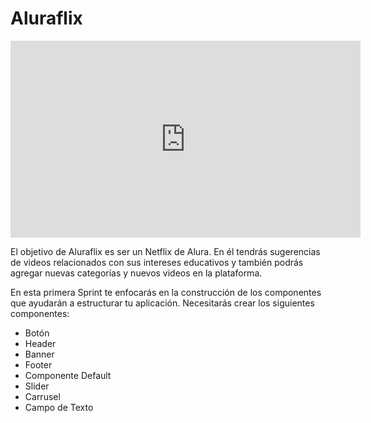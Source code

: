 # Aluraflix

<iframe width="560" height="315" src="https://www.youtube.com/embed/dQw4w9WgXcQ" title="YouTube video player" frameborder="0" allow="accelerometer; autoplay; clipboard-write; encrypted-media; gyroscope; picture-in-picture; web-share" allowfullscreen></iframe>

El objetivo de Aluraflix es ser un Netflix de Alura. En él tendrás sugerencias de videos relacionados con sus intereses educativos y también podrás agregar nuevas categorías y nuevos videos en la plataforma.

En esta primera Sprint te enfocarás en la construcción de los componentes que ayudarán a estructurar tu aplicación. Necesitarás crear los siguientes componentes:

- Botón
- Header
- Banner
- Footer
- Componente Default
- Slider
- Carrusel
- Campo de Texto